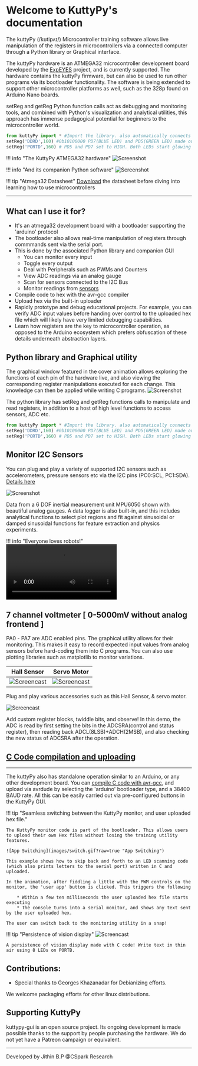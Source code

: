 # Welcome to KuttyPy's documentation

The kuttyPy (/kʊtipʌɪ/) Microcontroller training software allows live manipulation of the registers
in microcontrollers via a connected computer through a Python library or Graphical interface.

The kuttyPy hardware is an ATMEGA32 microcontroller development board developed by the [ExpEYES](http://expeyes.in) project, and is 
currently supported. The hardware contains the kuttyPy firmware, but can also be used to run other
programs via its bootloader functionality.
The software is being extended to support other microcontroller platforms as well, such as the 328p
 found on Arduino Nano boards.


setReg and getReg Python function calls act as debugging and monitoring tools, and combined with Python's visualization 
and analytical utilities, this approach has immense pedagogical potential for beginners to the microcontroller world. 
```python
from kuttyPy import * #Import the library. also automatically connects to any available kuttypy hardware.
setReg('DDRD',160) #0b10100000 PD7(BLUE LED) and PD5(GREEN LED) made output type
setReg('PORTD',160) # PD5 and PD7 set to HIGH. Both LEDs start glowing
```

!!! info "The KuttyPy ATMEGA32 hardware"
	![Screenshot](images/kuttypy.jpg)


!!! info "And its companion Python software"
	![Screenshot](images/main.gif?raw=true "Recording of the User Interface")

!!! tip "Atmega32 Datasheet"
	[Download](http://ww1.microchip.com/downloads/en/devicedoc/doc2503.pdf) the datasheet before diving
	into learning how to use microcontrollers


---
## What can I use it for?

+ It's an atmega32 development board with a bootloader supporting the 'arduino' protocol
+ The bootloader also allows real-time manipulation of registers through commmands sent via the serial port.
+ This is done by the associated Python library and companion GUI
    + You can monitor every input
    + Toggle every output
    + Deal with Peripherals such as PWMs and Counters
    + View ADC readings via an analog gauge
    + Scan for sensors connected to the I2C Bus
    + Monitor readings from [sensors](sensors)
+ Compile code to hex with the avr-gcc compiler
+ Upload hex via the built-in uploader
+ Rapidly prototype and debug educational projects. For example, you can verify ADC input values before handing over control to the uploaded hex file which will likely have very limited debugging capabilities.
+ Learn how registers are the key to microcontroller operation, as opposed to the Arduino ecosystem which prefers obfuscation of these details underneath abstraction layers.

## Python library and Graphical utility

The graphical window featured in the cover animation allows exploring the functions of each pin of the hardware live, and also
viewing the corresponding register manipulations executed for each change. This knowledge can then be applied while writing C programs.
![Screenshot](images/blink.gif?raw=true "Write Python code to blink all of PORT D")

The python library has setReg and getReg functions calls to manipulate and read registers, in addition to a host of high level functions
to access sensors, ADC etc.
```python
from kuttyPy import * #Import the library. also automatically connects to any available kuttypy hardware.
setReg('DDRD',160) #0b10100000 PD7(BLUE LED) and PD5(GREEN LED) made output type
setReg('PORTD',160) # PD5 and PD7 set to HIGH. Both LEDs start glowing
```

## Monitor I2C Sensors

You can plug and play a variety of supported I2C sensors such as accelerometers, pressure sensors etc via the I2C pins (PC0:SCL, PC1:SDA).
[Details here](sensors)

![Screenshot](images/mpu6050.gif?raw=true "6 DOF inertial measurement unit MPU6050")

Data from a 6 DOF inertial measurement unit MPU6050 shown with beautiful analog gauges. A data logger is also built-in, and
this includes analytical functions to select plot regions and fit against sinusoidal or damped sinusoidal functions for 
feature extraction and physics experiments.

!!! info "Everyone loves robots!"
	<video controls >
		<source src="images/robot.mp4"
				type="video/mp4">
		Sorry, your browser doesn't support embedded videos.
	</video>


## 7 channel voltmeter [ 0-5000mV without analog frontend ]

PA0 - PA7 are ADC enabled pins. The graphical utility allows for their monitoring. This makes it easy to record expected input
values from analog sensors before hard-coding them into C programs. You can also use plotting libraries such as matplotlib to monitor variations.


Hall Sensor|Servo Motor
---|---
![Screencast](images/hall_sensor.webp?raw=true "Hall sensor!") | ![Screencast](images/servo_motor.webp?raw=true "Hall sensor!")

Plug and play various accessories such as this Hall Sensor, & servo motor.

![Screencast](images/custom_registers.gif?raw=true "Add Register widgets, twiddle bits, and see what happens!")

Add custom register blocks, twiddle bits, and observe!
In this demo, the ADC is read by first setting the bits in the ADCSRA(control and status register), then reading back ADCL(8LSB)+ADCH(2MSB), and also checking the new status of ADCSRA after the operation.

## [C Code compilation and uploading](programming/c)
---

The kuttyPy also has standalone operation similar to an Arduino, or any other development board.
You can [compile C code with avr-gcc](programming/c), and upload via avrdude by selecting the 'arduino' bootloader type, and a 38400 BAUD rate. All
this can be easily carried out via pre-configured buttons in the KuttyPy GUI.

!!! tip "Seamless switching between the KuttyPy monitor, and user uploaded hex file."

	The KuttyPy monitor code is part of the bootloader. This allows users to upload their own Hex files without losing the training utility features.

	![App Switching](images/switch.gif?raw=true "App Switching")

	This example shows how to skip back and forth to an LED scanning code (which also prints letters to the serial port) written in C and uploaded.

	In the animation, after fiddling a little with the PWM controls on the monitor, the 'user app' button is clicked. This triggers the following

		* Within a few ten milliseconds the user uploaded hex file starts executing
		* The console turns into a serial monitor, and shows any text sent by the user uploaded hex.

	The user can switch back to the monitoring utility in a snap!

!!! tip "Persistence of vision display"
	![Screencast](images/pov_display.webp?raw=true "POV display!")

	A persistence of vision display made with C code! Write text in thin air using 8 LEDs on PORTB.


## Contributions:
+ Special thanks to Georges Khazanadar for Debianizing efforts.

We welcome packaging efforts for other linux distributions.

## Supporting KuttyPy

kuttypy-gui is an open source project. Its ongoing development is made possible thanks to the support by 
people purchasing the hardware. We do not yet have a Patreon campaign or equivalent.

---
Developed by Jithin B.P @CSpark Research
